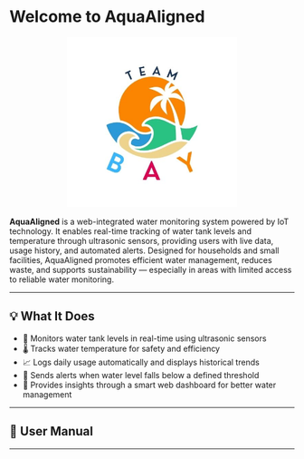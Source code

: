 # Welcome to AquaAligned

<p align="center">
  <img src="assets/BAY.jpg" width="300" alt="DentalLens Logo"/>
</p>

**AquaAligned** is a web-integrated water monitoring system powered by IoT technology. It enables real-time tracking of water tank levels and temperature through ultrasonic sensors, providing users with live data, usage history, and automated alerts. Designed for households and small facilities, AquaAligned promotes efficient water management, reduces waste, and supports sustainability — especially in areas with limited access to reliable water monitoring.

---
## 💡 What It Does

- 🌊 Monitors water tank levels in real-time using ultrasonic sensors
- 🌡️ Tracks water temperature for safety and efficiency
- 📈 Logs daily usage automatically and displays historical trends
- 🔔 Sends alerts when water level falls below a defined threshold
- 🧠 Provides insights through a smart web dashboard for better water management

---
## 📗 User Manual 

---
